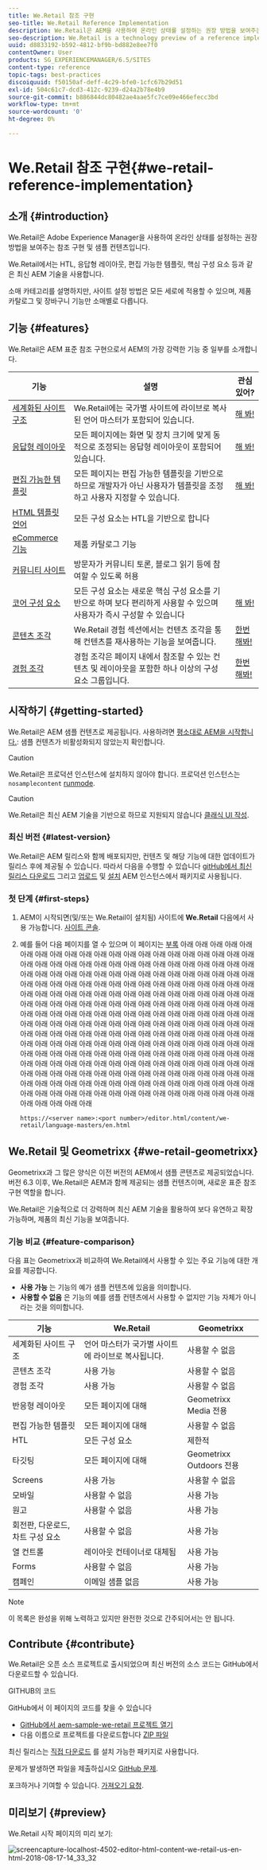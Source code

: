 ```yaml
---
title: We.Retail 참조 구현
seo-title: We.Retail Reference Implementation
description: We.Retail은 AEM을 사용하여 온라인 상태를 설정하는 권장 방법을 보여주는 참조 구현의 기술 미리 보기입니다
seo-description: We.Retail is a technology preview of a reference implementation that illustrates the recommended way of setting up an online presence with AEM
uuid: d8833192-b592-4812-bf9b-bd882e8ee7f0
contentOwner: User
products: SG_EXPERIENCEMANAGER/6.5/SITES
content-type: reference
topic-tags: best-practices
discoiquuid: f50150af-deff-4c29-bfe0-1cfc67b29d51
exl-id: 504c61c7-dcd3-412c-9239-d24a2b78e4b9
source-git-commit: b886844dc80482ae4aae5fc7ce09e466efecc3bd
workflow-type: tm+mt
source-wordcount: '0'
ht-degree: 0%

---
```


# We.Retail 참조 구현{#we-retail-reference-implementation}

## 소개 {#introduction}

We.Retail은 Adobe Experience Manager을 사용하여 온라인 상태를 설정하는 권장 방법을 보여주는 참조 구현 및 샘플 컨텐츠입니다.

We.Retail에서는 HTL, 응답형 레이아웃, 편집 가능한 템플릿, 핵심 구성 요소 등과 같은 최신 AEM 기술을 사용합니다.

소매 카테고리를 설명하지만, 사이트 설정 방법은 모든 세로에 적용할 수 있으며, 제품 카탈로그 및 장바구니 기능만 소매별로 다릅니다.

## 기능 {#features}

We.Retail은 AEM 표준 참조 구현으로서 AEM의 가장 강력한 기능 중 일부를 소개합니다.

| **기능** | **설명** | **관심 있어?** |
|---|---|---|
| [세계화된 사이트 구조](/help/sites-administering/tc-bp.md) | We.Retail에는 국가별 사이트에 라이브로 복사된 언어 마스터가 포함되어 있습니다. | [해 봐!](/help/sites-developing/we-retail-globalized-site-structure.md) |
| [응답형 레이아웃](/help/sites-authoring/responsive-layout.md) | 모든 페이지에는 화면 및 장치 크기에 맞게 동적으로 조정되는 응답형 레이아웃이 포함되어 있습니다. | [해 봐!](/help/sites-developing/we-retail-responsive-layout.md) |
| [편집 가능한 템플릿](/help/sites-developing/page-templates-editable.md) | 모든 페이지는 편집 가능한 템플릿을 기반으로 하므로 개발자가 아닌 사용자가 템플릿을 조정하고 사용자 지정할 수 있습니다. | [해 봐!](/help/sites-developing/we-retail-editable-templates.md) |
| [HTML 템플릿 언어](https://experienceleague.adobe.com/docs/experience-manager-htl/content/overview.html) | 모든 구성 요소는 HTL을 기반으로 합니다 |  |
| [eCommerce 기능](/help/commerce/cif-classic/developing/ecommerce.md) | 제품 카탈로그 기능 |  |
| [커뮤니티 사이트](/help/communities/overview.md) | 방문자가 커뮤니티 토론, 블로그 읽기 등에 참여할 수 있도록 허용 |  |
| [코어 구성 요소](https://experienceleague.adobe.com/docs/experience-manager-core-components/using/introduction.html) | 모든 구성 요소는 새로운 핵심 구성 요소를 기반으로 하며 보다 편리하게 사용할 수 있으며 사용자가 즉시 구성할 수 있습니다 | [해 봐!](/help/sites-developing/we-retail-core-components.md) |
| [콘텐츠 조각](/help/assets/content-fragments/content-fragments.md) | We.Retail 경험 섹션에서는 컨텐츠 조각을 통해 컨텐츠를 재사용하는 기능을 보여줍니다. | [한번 해봐!](/help/sites-developing/we-retail-content-fragments.md) |
| [경험 조각](/help/sites-authoring/experience-fragments.md) | 경험 조각은 페이지 내에서 참조할 수 있는 컨텐츠 및 레이아웃을 포함한 하나 이상의 구성 요소 그룹입니다. | [한번 해봐!](/help/sites-developing/we-retail-experience-fragments.md) |

## 시작하기 {#getting-started}

We.Retail은 AEM 샘플 컨텐츠로 제공됩니다. 사용하려면 [평소대로 AEM을 시작합니다.](/help/sites-deploying/deploy.md#getting-started): 샘플 컨텐츠가 비활성화되지 않았는지 확인합니다.

>[!CAUTION]
>
>We.Retail은 프로덕션 인스턴스에 설치하지 않아야 합니다. 프로덕션 인스턴스는 `nosamplecontent` [runmode](/help/sites-deploying/configure-runmodes.md).

>[!CAUTION]
>
>We.Retail은 최신 AEM 기술을 기반으로 하므로 지원되지 않습니다 [클래식 UI 작성](/help/sites-classic-ui-authoring/home.md).

### 최신 버전 {#latest-version}

We.Retail은 AEM 릴리스와 함께 배포되지만, 컨텐츠 및 해당 기능에 대한 업데이트가 릴리스 후에 제공될 수 있습니다. 따라서 다음을 수행할 수 있습니다 [gitHub에서 최신 릴리스 다운로드](https://github.com/Adobe-Marketing-Cloud/aem-sample-we-retail/releases) 그리고 [업로드](/help/sites-administering/package-manager.md#uploading-packages-from-your-file-system) 및 [설치](/help/sites-administering/package-manager.md#installing-packages) AEM 인스턴스에서 패키지로 사용됩니다.

### 첫 단계 {#first-steps}

1. AEM이 시작되면(및/또는 We.Retail이 설치됨) 사이트에 **We.Retail** 다음에서 사용 가능합니다. [사이트 콘솔](/help/sites-authoring/basic-handling.md#global-navigation).
1. 예를 들어 다음 페이지를 열 수 있으며 이 페이지는 [부록](#appendix) 아래 아래 아래 아래 아래 아래 아래 아래 아래 아래 아래 아래 아래 아래 아래 아래 아래 아래 아래 아래 아래 아래 아래 아래 아래 아래 아래 아래 아래 아래 아래 아래 아래 아래 아래 아래 아래 아래 아래 아래 아래 아래 아래 아래 아래 아래 아래 아래 아래 아래 아래 아래 아래 아래 아래 아래 아래 아래 아래 아래 아래 아래 아래 아래 아래 아래 아래 아래 아래 아래 아래 아래 아래 아래 아래 아래 아래 아래 아래 아래 아래 아래 아래 아래 아래 아래 아래 아래 아래 아래 아래 아래 아래 아래 아래 아래 아래 아래 아래 아래 아래 아래 아래 아래 아래 아래 아래 아래 아래 아래 아래 아래 아래 아래 아래 아래 아래 아래 아래 아래 아래 아래 아래 아래 아래 아래 아래 아래 아래 아래 아래 아래 아래 아래 아래 아래 아래 아래 아래 아래 아래 아래 아래 아래 아래 아래 아래 아래 아래 아래 아래 아래 아래 아래 아래 아래 아래 아래 아래 아래 아래 아래 아래 아래 아래 아래 아래 아래 아래 아래 아래 아래 아래 아래 아래 아래 아래 아래 아래 아래 아래 아래 아래 아래 아래 아래 아래 아래 아래 아래 아래 아래 아래 아래 아래 아래 아래 아래 아래 아래 아래 아래 아래 아래 아래 아래 아래 아래 아래 아래 아래 아래 아래 아래 아래 아래 아래 아래 아래 아래 아래 아래 아래 아래 아래 아래 아래 아래 아래 아래 아래 아래 아래 아래 아래 아래 아래 아래 아래 아래 아래 아래 아래 아래 아래 아래 아래 아래 아래 아래

   `https://<server name>:<port number>/editor.html/content/we-retail/language-masters/en.html`

## We.Retail 및 Geometrixx {#we-retail-geometrixx}

Geometrixx과 그 많은 양식은 이전 버전의 AEM에서 샘플 콘텐츠로 제공되었습니다. 버전 6.3 이후, We.Retail은 AEM과 함께 제공되는 샘플 컨텐츠이며, 새로운 표준 참조 구현 역할을 합니다.

We.Retail은 기술적으로 더 강력하며 최신 AEM 기술을 활용하여 보다 유연하고 확장 가능하며, 제품의 최신 기능을 보여줍니다.

### 기능 비교 {#feature-comparison}

다음 표는 Geometrixx과 비교하여 We.Retail에서 사용할 수 있는 주요 기능에 대한 개요를 제공합니다.

* **사용 가능** 는 기능의 예가 샘플 컨텐츠에 있음을 의미합니다.
* **사용할 수 없음** 은 기능의 예를 샘플 컨텐츠에서 사용할 수 없지만 기능 자체가 아니라는 것을 의미합니다.

| **기능** | **We.Retail** | **Geometrixx** |
|---|---|---|
| 세계화된 사이트 구조 | 언어 마스터가 국가별 사이트에 라이브로 복사됩니다. | 사용할 수 없음 |
| 콘텐츠 조각 | 사용 가능 | 사용할 수 없음 |
| 경험 조각 | 사용 가능 | 사용할 수 없음 |
| 반응형 레이아웃 | 모든 페이지에 대해 | Geometrixx Media 전용 |
| 편집 가능한 템플릿 | 모든 페이지에 대해 | 사용할 수 없음 |
| HTL | 모든 구성 요소 | 제한적 |
| 타깃팅 | 모든 페이지에 대해 | Geometrixx Outdoors 전용 |
| Screens | 사용 가능 | 사용할 수 없음 |
| 모바일 | 사용할 수 없음 | 사용 가능 |
| 원고 | 사용할 수 없음 | 사용 가능 |
| 회전판, 다운로드, 차트 구성 요소 | 사용할 수 없음 | 사용 가능 |
| 열 컨트롤 | 레이아웃 컨테이너로 대체됨 | 사용 가능 |
| Forms | 사용할 수 없음 | 사용 가능 |
| 캠페인 | 이메일 샘플 없음 | 사용 가능 |

>[!NOTE]
>
>이 목록은 완성을 위해 노력하고 있지만 완전한 것으로 간주되어서는 안 됩니다.

## Contribute {#contribute}

We.Retail은 오픈 소스 프로젝트로 출시되었으며 최신 버전의 소스 코드는 GitHub에서 다운로드할 수 있습니다.

GITHUB의 코드

GitHub에서 이 페이지의 코드를 찾을 수 있습니다

* [GitHub에서 aem-sample-we-retail 프로젝트 열기](https://github.com/Adobe-Marketing-Cloud/aem-sample-we-retail)
* 다음 이름으로 프로젝트를 다운로드합니다 [ZIP 파일](https://github.com/Adobe-Marketing-Cloud/aem-sample-we-retail/archive/master.zip)

최신 릴리스는 [직접 다운로드](https://github.com/Adobe-Marketing-Cloud/aem-sample-we-retail/releases/latest) 를 설치 가능한 패키지로 사용합니다.

문제가 발생하면 파일을 제출하십시오 [GitHub 문제](https://github.com/Adobe-Marketing-Cloud/aem-sample-we-retail/issues).

포크하거나 기여할 수 있습니다. [가져오기 요청](https://github.com/Adobe-Marketing-Cloud/aem-sample-we-retail/pulls).

## 미리보기 {#preview}

We.Retail 시작 페이지의 미리 보기:

![screencapture-localhost-4502-editor-html-content-we-retail-us-en-html-2018-08-17-14_33_32](assets/screencapture-localhost-4502-editor-html-content-we-retail-us-en-html-2018-08-17-14_33_32.png)
